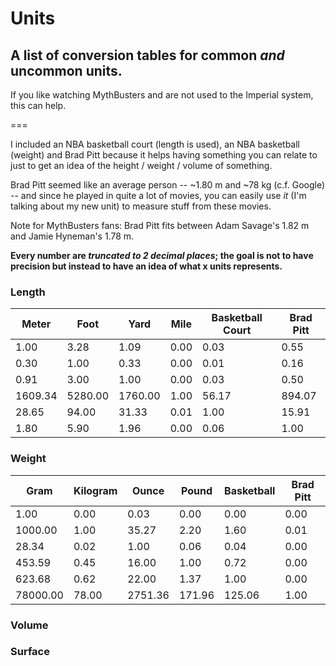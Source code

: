 # Units

## A list of conversion tables for common *and* uncommon units.

If you like watching MythBusters and are not used to the Imperial system, this can help.

===

I included an NBA basketball court (length is used), an NBA basketball (weight) and Brad Pitt because it helps having something you can relate to just to get an idea of the height / weight / volume of something.

Brad Pitt seemed like an average person -- ~1.80 m and ~78 kg (c.f. Google) -- and since he played in quite a lot of movies, you can easily use *it* (I'm talking about my new unit) to measure stuff from these movies.

Note for MythBusters fans: Brad Pitt fits between Adam Savage's 1.82 m and Jamie Hyneman's 1.78 m.

**Every number are *truncated to 2 decimal places*; the goal is not to have precision but instead to have an idea of what x units represents.**


### Length

| Meter   | Foot    | Yard    | Mile | Basketball Court | Brad Pitt |
| ---     | ---     | ---     | ---  | ---              | ---       |
| 1.00    | 3.28    | 1.09    | 0.00 | 0.03             | 0.55      |
| 0.30    | 1.00    | 0.33    | 0.00 | 0.01             | 0.16      |
| 0.91    | 3.00    | 1.00    | 0.00 | 0.03             | 0.50      |
| 1609.34 | 5280.00 | 1760.00 | 1.00 | 56.17            | 894.07    |
| 28.65   | 94.00   | 31.33   | 0.01 | 1.00             | 15.91     |
| 1.80    | 5.90    | 1.96    | 0.00 | 0.06             | 1.00      |

### Weight

| Gram     | Kilogram | Ounce   | Pound  | Basketball | Brad Pitt |
| ---      | ---      | ---     | ---    | ---        | ---       |
| 1.00     | 0.00     | 0.03    | 0.00   | 0.00       | 0.00      |
| 1000.00  | 1.00     | 35.27   | 2.20   | 1.60       | 0.01      |
| 28.34    | 0.02     | 1.00    | 0.06   | 0.04       | 0.00      |
| 453.59   | 0.45     | 16.00   | 1.00   | 0.72       | 0.00      |
| 623.68   | 0.62     | 22.00   | 1.37   | 1.00       | 0.00      |
| 78000.00 | 78.00    | 2751.36 | 171.96 | 125.06     | 1.00      |

### Volume

### Surface


